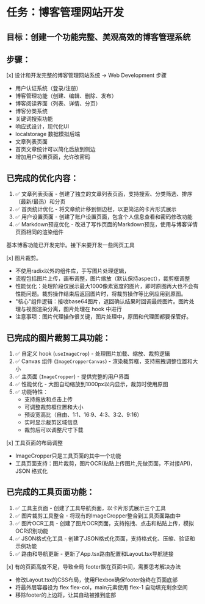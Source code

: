 # 任务：博客管理网站开发

## 目标：创建一个功能完整、美观高效的博客管理系统

## 步骤：
[x] 设计和开发完整的博客管理网站系统 → Web Development 步骤
  - 用户认证系统（登录/注册）
  - 博客管理功能（创建、编辑、删除、发布）
  - 博客阅读界面（列表、详情、分页）
  - 博客分类系统
  - 关键词搜索功能
  - 响应式设计，现代化UI
  - localstorage 数据模拟后端
  - 文章列表页面
  - 首页文章统计可以简化后放到侧边
  - 增加用户设置页面，允许改密码

## 已完成的优化内容：
1. ✅ 文章列表页面 - 创建了独立的文章列表页面，支持搜索、分类筛选、排序（最新/最热）和分页
2. ✅ 首页统计优化 - 将文章统计移到侧边栏，以更简洁的卡片形式展示
3. ✅ 用户设置页面 - 创建了账户设置页面，包含个人信息查看和密码修改功能
4. ✅ Markdown预览优化 - 改进了写作页面的Markdown预览，使用与博客详情页面相同的渲染组件

基本博客功能已开发完毕。接下来要开发一些网页工具

[x] 图片裁剪。
  - 不使用radix以外的组件库，手写图片处理逻辑，
  - 流程包括图片上传，画布调整，图片缩放（默认保持aspect），裁剪框调整
  - 性能优化：处理阶段仅展示最大1000像素宽度的图片，即时原图再大也不会有性能问题。裁剪操作结束后返回图片时，将裁剪操作等比例应用到原图。
  - "核心"组件逻辑：接收base64图片，返回确认结果时回调最终图片。图片处理与视图渲染分离，图片处理在 hook 中进行
  - 注意事项：图片代理操作很关键，图片处理中，原图和代理图都要保管好。

## 已完成的图片裁剪工具功能：
1. ✅ 自定义 hook (`useImageCrop`) - 处理图片加载、缩放、裁剪逻辑
2. ✅ Canvas 组件 (`ImageCropperCanvas`) - 渲染裁剪框，支持拖拽调整位置和大小
3. ✅ 主页面 (`ImageCropper`) - 提供完整的用户界面
4. ✅ 性能优化 - 大图自动缩放到1000px以内显示，裁剪时使用原图
5. ✅ 功能特性：
   - 支持拖放和点击上传
   - 可调整裁剪框位置和大小
   - 预设宽高比（自由、1:1、16:9、4:3、3:2、9:16）
   - 实时显示裁剪区域信息
   - 裁剪后可以调整尺寸下载

[x] 工具页面的布局调整
  - ImageCropper只是工具页面的其中一个功能
  - 工具页面支持：图片裁剪，图片OCR(粘贴上传图片,先做页面，不对接API)，JSON 格式化

## 已完成的工具页面功能：
1. ✅ 工具主页面 - 创建了工具导航页面，以卡片形式展示三个工具
2. ✅ 图片裁剪工具整合 - 将现有的ImageCropper整合到工具页面路由中
3. ✅ 图片OCR工具 - 创建了图片OCR页面，支持拖拽、点击和粘贴上传，模拟OCR识别功能
4. ✅ JSON格式化工具 - 创建了JSON格式化页面，支持格式化、压缩、验证和示例功能
5. ✅ 路由和导航更新 - 更新了App.tsx路由配置和Layout.tsx导航链接


[x] 有的页面高度不足，导致全局 footer飘在页面中间，需要思考解决办法
  - 修改Layout.tsx的CSS布局，使用Flexbox确保footer始终在页面底部
  - 将最外层容器设为 flex flex-col，main元素使用 flex-1 自动填充剩余空间
  - 移除footer的上边距，让其自动被推到底部